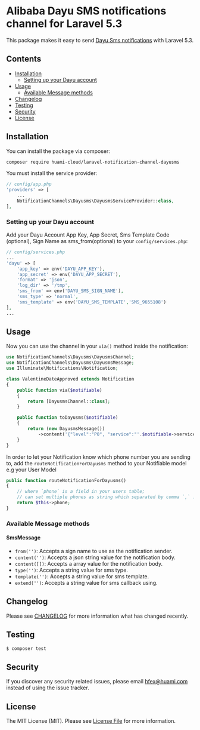 # Alibaba Dayu SMS notifications channel for Laravel 5.3


This package makes it easy to send [Dayu Sms notifications](https://api.alidayu.com/docs/api.htm?spm=a3142.7395905.4.6.KVF6uS&apiId=25450) with Laravel 5.3.

## Contents

- [Installation](#installation)
    - [Setting up your Dayu account](#setting-up-your-dayu-account)
- [Usage](#usage)
    - [Available Message methods](#available-message-methods)
- [Changelog](#changelog)
- [Testing](#testing)
- [Security](#security)
- [License](#license)

## Installation

You can install the package via composer:

``` bash
composer require huami-cloud/laravel-notification-channel-dayusms
```

You must install the service provider:

```php
// config/app.php
'providers' => [
    ...
    NotificationChannels\Dayusms\DayusmsServiceProvider::class,
],
```

### Setting up your Dayu account

Add your Dayu Account App Key, App Secret, Sms Template Code (optional), Sign Name as sms_from(optional) to your `config/services.php`:

```php
// config/services.php
...
'dayu' => [
    'app_key' => env('DAYU_APP_KEY'),
    'app_secret' => env('DAYU_APP_SECRET'),
    'format' => 'json',
    'log_dir' => '/tmp',
    'sms_from' => env('DAYU_SMS_SIGN_NAME'),
    'sms_type' => 'normal',
    'sms_template' => env('DAYU_SMS_TEMPLATE','SMS_9655108')
],
...
```

## Usage

Now you can use the channel in your `via()` method inside the notification:

``` php
use NotificationChannels\Dayusms\DayusmsChannel;
use NotificationChannels\Dayusms\DayusmsMessage;
use Illuminate\Notifications\Notification;

class ValentineDateApproved extends Notification
{
    public function via($notifiable)
    {
        return [DayusmsChannel::class];
    }

    public function toDayusms($notifiable)
    {
        return (new DayusmsMessage())
            ->content('{"level":"P0", "service":"'.$notifiable->service.'", "info":"502"}');
    }
}
```

In order to let your Notification know which phone number you are sending to, add the `routeNotificationForDayusms` method to your Notifiable model e.g your User Model

```php
public function routeNotificationForDayusms()
{
    // where `phone` is a field in your users table;
    // can set multiple phones as string which separated by comma `,` .
    return $this->phone;
}
```

### Available Message methods

#### SmsMessage

- `from('')`: Accepts a sign name to use as the notification sender.
- `content('')`: Accepts a json string value for the notification body.
- `content([])`: Accepts a array value for the notification body.
- `type('')`: Accepts a string value for sms type.
- `template('')`: Accepts a string value for sms template.
- `extend('')`: Accepts a string value for sms callback using.

## Changelog

Please see [CHANGELOG](CHANGELOG.md) for more information what has changed recently.

## Testing

``` bash
$ composer test
```

## Security

If you discover any security related issues, please email hfex@huami.com instead of using the issue tracker.

## License

The MIT License (MIT). Please see [License File](LICENSE.md) for more information.
